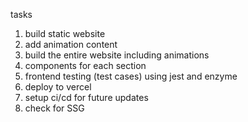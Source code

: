 tasks

1. build static website
2. add animation content
3. build the entire website including animations
4. components for each section
5. frontend testing (test cases) using jest and enzyme
6. deploy to vercel
7. setup ci/cd for future updates
8. check for SSG
